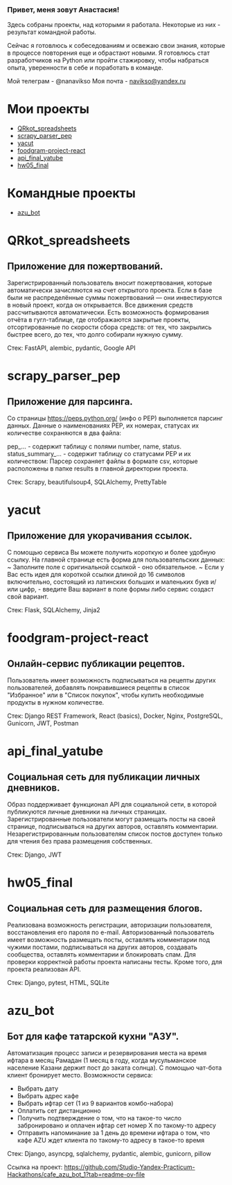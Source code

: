### Привет, меня зовут Анастасия!

Здесь собраны проекты, над которыми я работала. Некоторые из них - результат командной работы.

Сейчас я готовлюсь к собеседованиям и освежаю свои знания, которые в процессе повторения еще и обрастают новыми.
Я готовлюсь стат разработчиков на Python или пройти стажировку, чтобы набраться опыта, уверенности в себе и поработать в команде.

Мой телеграм - @nanavikso
Моя почта - navikso@yandex.ru

<!--
Файлы проектов размещены на Github. Ссылка на некоторые из них в описании к проекту. Вы можете пройти по ссылке,
нажав на название проектаб и оценить работу сервисов.
**navikso/navikso** is a ✨ _special_ ✨ repository because its `README.md` (this file) appears on your GitHub profile.

Here are some ideas to get you started:

- 🔭 I’m currently working on ...
- 🌱 I’m currently learning ...
- 👯 I’m looking to collaborate on ...
- 🤔 I’m looking for help with ...
- 💬 Ask me about ...
- 📫 How to reach me: ...
- 😄 Pronouns: ...
- ⚡ Fun fact: ...
-->
# Мои проекты

- [QRkot_spreadsheets](#QRkot_spreadsheets)
- [scrapy_parser_pep](#scrapy_parser_pep)
- [yacut](#yacut)
- [foodgram-project-react](#foodgram-project-react)
- [api_final_yatube](#api_final_yatube)
- [hw05_final](#hw05_final)


# Командные проекты

- [azu_bot](#azu_bot)


# QRkot_spreadsheets
## Приложение для пожертвований.
Зарегистрированный пользователь вносит пожертвования, которые автоматически зачисляются на счет открытого проекта. Если в базе были не распределённые суммы пожертвований — они инвестируются в новый проект, когда он открывается. Все движения средств рассчитываются автоматически. Есть возможность формирования отчёта в гугл-таблице, где отображаются закрытые проекты, отсортированные по скорости сбора средств: от тех, что закрылись быстрее всего, до тех, что долго собирали нужную сумму.

Стек: FastAPI, alembic, pydantic, Google API


# scrapy_parser_pep
## Приложение для парсинга.
Со страницы https://peps.python.org/ (инфо о PEP) выполняется парсинг данных. Данные о наименованиях PEP, их номерах, статусах их количестве сохраняются в два файла:

pep_... - содержит таблицу с полями number, name, status.
status_summary_... - содержит таблицу со статусами PEP и их количеством:
Парсер сохраняет файлы в формате csv, которые расположены в папке results в главной директории проекта.

Стек: Scrapy, beautifulsoup4, SQLAlchemy, PrettyTable


# yacut
## Приложение для укорачивания ссылок.
С помощью сервиса Вы можете получить короткую и более удобную ссылку. На главной странице есть форма для пользовательских данных: ~ Заполните поле с оригинальной ссылкой - оно обязательное. ~ Если у Вас есть идея для короткой ссылки длиной до 16 символов включительно, состоящий из латинских больших и маленьких букв и/или цифр, - введите Ваш вариант в поле формы либо сервис создаст свой вариант.

Стек: Flask, SQLAlchemy, Jinja2


# foodgram-project-react
## Онлайн-сервис публикации рецептов.
Пользователь имеет возможность подписываться на рецепты других пользователей, добавлять понравившиеся рецепты в список "Избранное" или в "Список покупок", чтобы купить необходимые продукты в нужном количестве.

Стек: Django REST Framework, React (basics), Docker, Nginx, PostgreSQL, Gunicorn, JWT, Postman


# api_final_yatube
## Социальная сеть для публикации личных дневников.
Образ поддерживает функционал API для социальной сети, в которой публикуются личные дневники на личных страницах. Зарегистрированные пользователи могут размещать посты на своей странице, подписываться на других авторов, оставлять комментарии. Незарегистрированным пользователям список постов доступен только для чтения без права размещения собственных.

Стек: Django, JWT


# hw05_final
## Социальная сеть для размещения блогов.
Реализована возможность регистрации, авторизации пользователя, восстановления его пароля по e-mail. Авторизованный пользователь имеет возможность размещать посты, оставлять комментарии под чужими постами, подписываться на других авторов, создавать сообщества, оставлять комментарии и блокировать спам. Для проверки корректной работы проекта написаны тесты. Кроме того, для проекта реализован API.

Стек: Django, pytest, HTML, SQLite


# azu_bot
## Бот для кафе татарской кухни "АЗУ".
Автоматизация процесс записи и резервирования места на время ифтара в месяц Рамадан (1 месяц в году, когда мусульманское население Казани держит пост до заката солнца).
С помощью чат-бота клиент бронирует место. Возможности сервиса:
- Выбрать дату
- Выбрать адрес кафе
- Выбрать ифтар сет (1 из 9 вариантов комбо-набора)
- Оплатить сет дистанционно
- Получить подтверждение о том, что на такое-то число забронировано и оплачен ифтар сет номер Х по такому-то адресу
- Отправить напоминание за 1 день до времени ифтара о том, что кафе АZU ждет клиента по такому-то адресу в такое-то время

Стек: Django, asyncpg, sqlalchemy, pydantic, alembic, gunicorn, pillow

Ссылка на проект: https://github.com/Studio-Yandex-Practicum-Hackathons/cafe_azu_bot_1?tab=readme-ov-file


